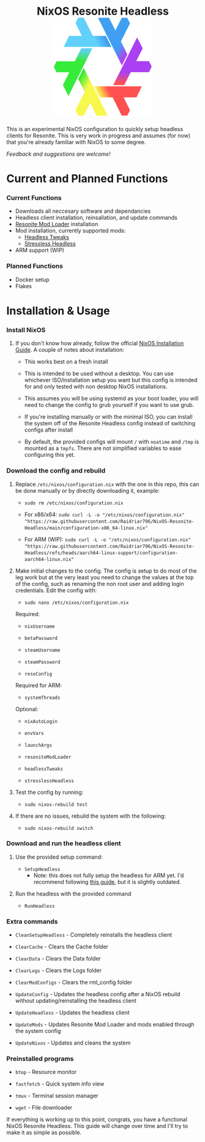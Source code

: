 <h1 align="center">
	<logo>
        NixOS Resonite Headless
        <br>
		<img src="./Logo/nix-resoflake.svg" width="256" height="256">
	</logo>
</h1>

This is an experimental NixOS configuration to quickly setup headless clients for Resonite. This is very work in progress and assumes (for now) that you're already familiar with NixOS to some degree.

*Feedback and suggestions are welcome!*

# Current and Planned Functions

### Current Functions
- Downloads all neccesary software and dependancies
- Headless client installation, reinsallation, and update commands
- [Resonite Mod Loader](<https://github.com/resonite-modding-group/resonitemodloader>) installation
- Mod installation, currently supported mods:
  - [Headless Tweaks](<https://github.com/New-Project-Final-Final-WIP/HeadlessTweaks>)
  - [Stressless Headless](<https://github.com/Raidriar796/StresslessHeadless>)
- ARM support (WIP)  

### Planned Functions
- Docker setup
- Flakes

# Installation & Usage

### Install NixOS
1. If you don't know how already, follow the official [NixOS Installation Guide](<https://nixos.wiki/wiki/NixOS_Installation_Guide>). A couple of notes about installation:

   - This works best on a fresh install

   - This is intended to be used without a desktop. You can use whichever ISO/installation setup you want but this config is intended for and only tested with non desktop NixOS installations.

   - This assumes you will be using systemd as your boot loader, you will need to change the config to grub yourself if you want to use grub.

   - If you're installing manually or with the minimal ISO, you can install the system off of the Resonite Headless config instead of switching configs after install

   - By default, the provided configs will mount `/` with `noatime` and `/tmp` is mounted as a `tmpfs`. There are not simplified variables to ease configuring this yet.

### Download the config and rebuild
1. Replace `/etc/nixos/configuration.nix` with the one in this repo, this can be done manually or by directly downloading it, example:

   - `sudo rm /etc/nixos/configuration.nix`

   - For x86/x64: `sudo curl -L -o "/etc/nixos/configuration.nix" "https://raw.githubusercontent.com/Raidriar796/NixOS-Resonite-Headless/main/configuration-x86_64-linux.nix"`

   - For ARM (WIP): `sudo curl -L -o "/etc/nixos/configuration.nix" "https://raw.githubusercontent.com/Raidriar796/NixOS-Resonite-Headless/refs/heads/aarch64-linux-support/configuration-aarch64-linux.nix"`

2. Make initial changes to the config. The config is setup to do most of the leg work but at the very least you need to change the values at the top of the config, such as renaming the non root user and adding login credentials. Edit the config with:

   - `sudo nano /etc/nixos/configuration.nix`

   Required:

   - `nixUsername`

   - `betaPassword`

   - `steamUsername`

   - `steamPassword`

   - `resoConfig`

   Required for ARM:
   
   - `systemThreads`

   Optional:

   - `nixAutoLogin`

   - `envVars`

   - `launchArgs`

   - `resoniteModLoader`

   - `headlessTweaks`

   - `stresslessHeadless`

3. Test the config by running:
   - `sudo nixos-rebuild test`

4. If there are no issues, rebuild the system with the following:
   - `sudo nixos-rebuild switch`

### Download and run the headless client

1. Use the provided setup command:
   - `SetupHeadless`
     - Note: this does not fully setup the headless for ARM yet. I'd recommend following [this guide](<https://github.com/BlueCyro/Resonite-Headless-on-ARM-instructions>), but it is slightly outdated.

2. Run the headless with the provided command
   - `RunHeadless`

### Extra commands

- `CleanSetupHeadless` - Completely reinstalls the headless client

- `ClearCache` - Clears the Cache folder

- `ClearData` - Clears the Data folder

- `ClearLogs` - Clears the Logs folder

- `ClearModConfigs` - Clears the rml_config folder

- `UpdateConfig` - Updates the headless config after a NixOS rebuild without updating/reinstalling the headless client

- `UpdateHeadless` - Updates the headless client

- `UpdateMods` - Updates Resonite Mod Loader and mods enabled through the system config

- `UpdateNixos` - Updates and cleans the system

### Preinstalled programs

- `btop` - Resource monitor

- `fastfetch` - Quick system info view

- `tmux` - Terminal session manager

- `wget` - File downloader

If everything is working up to this point, congrats, you have a functional NixOS Resonite Headless. This guide will change over time and I'll try to make it as simple as possible.

